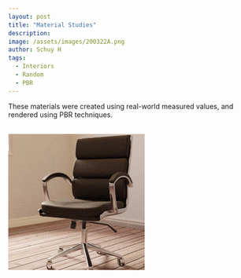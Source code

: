 ```yaml
---
layout: post
title: "Material Studies"
description: 
image: /assets/images/200322A.png
author: Schuy H
tags: 
  - Interiors
  - Random
  - PBR
---
```


These materials were created using real-world measured values, and rendered using PBR techniques.

<br />

<img class="post-image d-flex mx-auto" src="/assets/images/200322B.jpeg" alt="Office Chair" style="max-height: 55%; max-width: 55%;">

<!--- Image examples: secondary, full width

![Placeholder](/assets/images/171208.jpeg)

![Placeholder](/assets/images/171208.jpeg#full) 

---> 